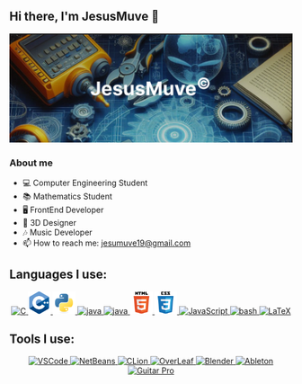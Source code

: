## Hi there, I'm JesusMuve 👋
<img src="images/back-photo2.jpeg" alt="back-photo">

<!--
**jesusmuve18/jesusmuve18** is a ✨ _special_ ✨ repository because its `README.md` (this file) appears on your GitHub profile.

Here are some ideas to get you started:

- 🔭 I’m currently working on ...
- 🌱 I’m currently learning ...
- 👯 I’m looking to collaborate on ...
- 🤔 I’m looking for help with ...
- 💬 Ask me about ...
- 📫 How to reach me: ...
- 😄 Pronouns: ...
- ⚡ Fun fact: ...
-->
### About me
- 💻 Computer Engineering Student
- 📚 Mathematics Student
- 🖥️ FrontEnd Developer
- 🧊 3D Designer
- 🎶 Music Developer
- 📫 How to reach me: <a href="mailto:jesumuve19@gmail.com" style="color: white; text-decoration: none;">jesumuve19@gmail.com</a>

## Languages I use:
<!--
- C/C++
- Python 🐍
- Java ☕
- Ruby 🔶
- HTML5
- CSS
- JavaScript
- bash
- LaTeX
-->
<p align="center"> 
  <a href="https://www.w3schools.com/c/c_intro.php" target="_blank" rel="noreferrer"> <img src="https://upload.wikimedia.org/wikipedia/commons/thumb/1/18/C_Programming_Language.svg/1853px-C_Programming_Language.svg.png" alt="C" width="35" height="40" title="C""/> </a> <!-- C -->
  <a href="https://www.w3schools.com/cpp/" target="_blank" rel="noreferrer"> <img src="https://raw.githubusercontent.com/devicons/devicon/master/icons/cplusplus/cplusplus-original.svg" alt="cplusplus" width="40" height="40" title="C++"/> </a> <!-- C++ -->
  <a href="https://www.python.org" target="_blank" rel="noreferrer"> <img src="https://raw.githubusercontent.com/devicons/devicon/master/icons/python/python-original.svg" alt="python" width="40" height="40" title="Python"/> </a> <!-- Python -->
  <a href="https://www.java.com/es/" target="_blank" rel="noreferrer"> <img src="https://static-00.iconduck.com/assets.00/java-icon-1511x2048-6ikx8301.png" alt="java" width="40" height="40" title="Java"/> </a> <!-- Java -->
  <a href="https://www.ruby-lang.org/" target="_blank" rel="noreferrer"> <img src="https://cdn-icons-png.freepik.com/512/919/919842.png" alt="java" width="40" height="40" title="Ruby"/> </a> <!-- Ruby -->
  <a href="https://www.w3.org/html/" target="_blank" rel="noreferrer"> <img src="https://raw.githubusercontent.com/devicons/devicon/master/icons/html5/html5-original-wordmark.svg" alt="html5" width="40" height="40" title="HTML5"/> </a> <!-- HTML5 -->
  <a href="https://www.w3schools.com/css/" target="_blank" rel="noreferrer"> <img src="https://raw.githubusercontent.com/devicons/devicon/master/icons/css3/css3-original-wordmark.svg" alt="css3" width="40" height="40" title="CSS"/> </a> <!-- CSS -->
  <a href="https://developer.mozilla.org/es/docs/Web/JavaScript" target="_blank" rel="noreferrer"> <img src="https://upload.wikimedia.org/wikipedia/commons/6/6a/JavaScript-logo.png" alt="JavaScript" width="40" height="40" title="JavaScript"/> </a> <!-- JavaScript -->
  <a href="https://www.gnu.org/software/bash/" target="_blank" rel="noreferrer"> <img src="https://i0.wp.com/cachecrew.com/blog/wp-content/uploads/2023/03/kisspng-bash-shell-script-command-line-interface-z-shell-5b3df572212d73.0687702015307871861359.png?fit=528%2C528&ssl=1" alt="bash" width="40" height="40" title="Bash"/> </a> <!-- Bash -->
  <a href="https://www.latex-project.org/" target="_blank" rel="noreferrer"> <img src="https://user-images.githubusercontent.com/5700795/49007377-3bac3d00-f163-11e8-8172-cdad5fde4c8c.png" alt="LaTeX" width="40" height="40" title="LaTeX"/> </a> <!-- LaTeX -->
</p>


## Tools I use:
<!--
- VSCode
- NetBeans
- CLion
- Overleaf
- Blender
- Ableton
- Guitar Pro
-->

<p align="center"> 
  <a href="https://code.visualstudio.com/" target="_blank" rel="noreferrer"> <img src="https://cdn.icon-icons.com/icons2/2107/PNG/512/file_type_vscode_icon_130084.png" alt="VSCode" width="40" height="40" title="Virtual Studio Code""/> </a> <!-- VSCode -->
  <a href="https://netbeans.apache.org/front/main/index.html" target="_blank" rel="noreferrer"> <img src="https://upload.wikimedia.org/wikipedia/commons/thumb/9/98/Apache_NetBeans_Logo.svg/888px-Apache_NetBeans_Logo.svg.png" alt="NetBeans" width="35" height="40" title="NetBeans"/> </a> <!-- Netbeans -->
  <a href="https://www.jetbrains.com/clion/" target="_blank" rel="noreferrer"> <img src="https://static-00.iconduck.com/assets.00/clion-icon-512x512-voz1nhcz.png" alt="CLion" width="40" height="40" title="CLion"/> </a> <!-- CLion -->
  <a href="https://es.overleaf.com/" target="_blank" rel="noreferrer"> <img src="https://user-images.githubusercontent.com/23329364/122003663-abcb4e80-cdb3-11eb-9da5-4127e5e7d03e.png" alt="OverLeaf" width="40" height="40" title="Overleaf"/> </a> <!-- Overleaf -->
  <a href="https://www.blender.org/" target="_blank" rel="noreferrer"> <img src="https://upload.wikimedia.org/wikipedia/commons/thumb/0/0c/Blender_logo_no_text.svg/2503px-Blender_logo_no_text.svg.png" alt="Blender" width="40" height="35" title="Blender"/> </a> <!-- Blender -->
  <a href="https://www.ableton.com/" target="_blank" rel="noreferrer"> <img src="https://images-wixmp-ed30a86b8c4ca887773594c2.wixmp.com/f/198142ac-f410-423a-bf0b-34c9cb5d9609/dbui0fg-b55c2956-9d64-4bfe-92e8-c6895bd30c40.png?token=eyJ0eXAiOiJKV1QiLCJhbGciOiJIUzI1NiJ9.eyJzdWIiOiJ1cm46YXBwOjdlMGQxODg5ODIyNjQzNzNhNWYwZDQxNWVhMGQyNmUwIiwiaXNzIjoidXJuOmFwcDo3ZTBkMTg4OTgyMjY0MzczYTVmMGQ0MTVlYTBkMjZlMCIsIm9iaiI6W1t7InBhdGgiOiJcL2ZcLzE5ODE0MmFjLWY0MTAtNDIzYS1iZjBiLTM0YzljYjVkOTYwOVwvZGJ1aTBmZy1iNTVjMjk1Ni05ZDY0LTRiZmUtOTJlOC1jNjg5NWJkMzBjNDAucG5nIn1dXSwiYXVkIjpbInVybjpzZXJ2aWNlOmZpbGUuZG93bmxvYWQiXX0.9DtXNkFJe4APG_oLlYPwExdZ1IqwCK9yPPe3nMyrnM4" alt="Ableton" width="40" height="40" title="Ableton"/> </a> <!-- Ableton -->
  <a href="https://www.guitar-pro.com/" target="_blank" rel="noreferrer"> <img src="https://www.guitar-pro.com/themes/gp_child_classic/assets/img/guitar-pro-mobile/guitar-pro-mobile.png" alt="Guitar Pro" width="40" height="40" title="Guitar Pro"/> </a> <!-- Guitar Pro -->
</p>

<!--p align="center"> 
  <img src="https://github-readme-stats.vercel.app/api/top-langs/?username=jesusmuve18&layout=compact&theme=tokyonight" alt="jesusmuve18-github" />
</p-->

